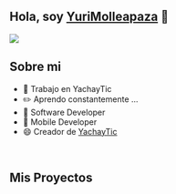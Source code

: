 ## Hola, soy <a href="https://github.com/YuriMolleapaza">YuriMolleapaza</a> 👋
</div>
<img src="https://static.vecteezy.com/system/resources/thumbnails/024/238/434/small_2x/ai-generated-small-robots-futuristic-marvels-of-artificial-intelligence-free-png.png">

## Sobre mi
- 🔭 Trabajo en YachayTic
- ✏️ Aprendo constantemente ...
- 💬 Software Developer
- 📲 Mobile Developer
- 😄 Creador de [YachayTic](https://yachaytic.com)
<br>

## Mis Proyectos
